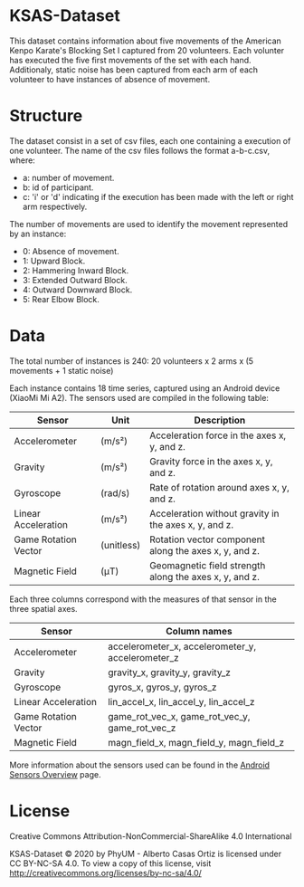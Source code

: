 # KSAS-Dataset

This dataset contains information about five movements of the American Kenpo Karate's Blocking Set I captured from 20 volunteers. Each volunter has executed the five first movements of the set with each hand. Additionaly, static noise has been captured from each arm of each volunteer to have instances of absence of movement.

# Structure

The dataset consist in a set of csv files, each one containing a execution of one volunteer. The name of the csv files follows the format a-b-c.csv, where:

- a: number of movement.
- b: id of participant.
- c: 'i' or 'd' indicating if the execution has been made with the left or right arm respectively.

The number of movements are used to identify the movement represented by an instance:

- 0: Absence of movement.
- 1: Upward Block.
- 2: Hammering Inward Block.
- 3: Extended Outward Block.
- 4: Outward Downward Block.
- 5: Rear Elbow Block.

# Data

The total number of instances is 240: 20 volunteers x 2 arms x (5 movements + 1 static noise)

Each instance contains 18 time series, captured using an Android device (XiaoMi Mi A2). The sensors used are compiled in the following table:

| Sensor               | Unit       | Description                                            |
| -------------------- | ---------- | ------------------------------------------------------ |
| Accelerometer        | (m/s²)     | Acceleration force in the axes x, y, and z.            |
| Gravity              | (m/s²)     | Gravity force in the axes x, y, and z.                 |
| Gyroscope            | (rad/s)    | Rate of rotation around axes x, y, and z.              |
| Linear Acceleration  | (m/s²)     | Acceleration without gravity in the axes x, y, and z.  |
| Game Rotation Vector | (unitless) | Rotation vector component along the axes x, y, and z.  |
| Magnetic Field       | (μT)       | Geomagnetic field strength along the axes x, y, and z. |

Each three columns correspond with the measures of that sensor in the three spatial axes.

| Sensor               | Column names                                      |
| -------------------- | ------------------------------------------------- |
| Accelerometer        | accelerometer_x, accelerometer_y, accelerometer_z | 
| Gravity              | gravity_x, gravity_y, gravity_z                   | 
| Gyroscope            | gyros_x, gyros_y, gyros_z                         |
| Linear Acceleration  | lin_accel_x,  lin_accel_y,  lin_accel_z           | 
| Game Rotation Vector | game_rot_vec_x,  game_rot_vec_y,  game_rot_vec_z  | 
| Magnetic Field       | magn_field_x, magn_field_y, magn_field_z          | 


More information about the sensors used can be found in the [Android Sensors Overview](https://developer.android.com/guide/topics/sensors/sensors_overview) page.

# License

Creative Commons
Attribution-NonCommercial-ShareAlike 4.0 International

KSAS-Dataset © 2020 by PhyUM - Alberto Casas Ortiz is licensed under CC BY-NC-SA 4.0. To view a copy of this license, visit http://creativecommons.org/licenses/by-nc-sa/4.0/

